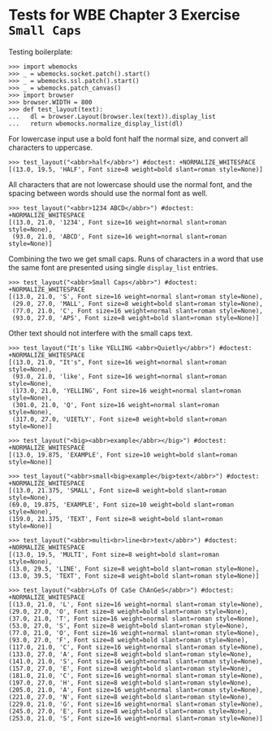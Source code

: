 Tests for WBE Chapter 3 Exercise `Small Caps`
==============================================

Testing boilerplate:

    >>> import wbemocks
    >>> _ = wbemocks.socket.patch().start()
    >>> _ = wbemocks.ssl.patch().start()
    >>> _ = wbemocks.patch_canvas()
    >>> import browser
    >>> browser.WIDTH = 800
    >>> def test_layout(text):
    ...   dl = browser.Layout(browser.lex(text)).display_list
    ...   return wbemocks.normalize_display_list(dl)

For lowercase input use a bold font half the normal size, and convert all 
  characters to uppercase.

    >>> test_layout("<abbr>half</abbr>") #doctest: +NORMALIZE_WHITESPACE
    [(13.0, 19.5, 'HALF', Font size=8 weight=bold slant=roman style=None)]

All characters that are not lowercase should use the normal font, and the 
  spacing between words should use the normal font as well.

    >>> test_layout("<abbr>1234 ABCD</abbr>") #doctest: +NORMALIZE_WHITESPACE
    [(13.0, 21.0, '1234', Font size=16 weight=normal slant=roman style=None),
     (93.0, 21.0, 'ABCD', Font size=16 weight=normal slant=roman style=None)]

Combining the two we get small caps.
Runs of characters in a word that use the same font are presented using single 
  `display_list` entries.

    >>> test_layout("<abbr>Small Caps</abbr>") #doctest: +NORMALIZE_WHITESPACE
    [(13.0, 21.0, 'S', Font size=16 weight=normal slant=roman style=None), 
     (29.0, 27.0, 'MALL', Font size=8 weight=bold slant=roman style=None), 
     (77.0, 21.0, 'C', Font size=16 weight=normal slant=roman style=None), 
     (93.0, 27.0, 'APS', Font size=8 weight=bold slant=roman style=None)]

 Other text should not interfere with the small caps text.
 
    >>> test_layout("It's like YELLING <abbr>Quietly</abbr>") #doctest: +NORMALIZE_WHITESPACE
    [(13.0, 21.0, "It's", Font size=16 weight=normal slant=roman style=None), 
     (93.0, 21.0, 'like', Font size=16 weight=normal slant=roman style=None),
     (173.0, 21.0, 'YELLING', Font size=16 weight=normal slant=roman style=None),
     (301.0, 21.0, 'Q', Font size=16 weight=normal slant=roman style=None), 
     (317.0, 27.0, 'UIETLY', Font size=8 weight=bold slant=roman style=None)]

    >>> test_layout("<big><abbr>example</abbr></big>") #doctest: +NORMALIZE_WHITESPACE
    [(13.0, 19.875, 'EXAMPLE', Font size=10 weight=bold slant=roman style=None)]

    >>> test_layout("<abbr>small<big>example</big>text</abbr>") #doctest: +NORMALIZE_WHITESPACE
    [(13.0, 21.375, 'SMALL', Font size=8 weight=bold slant=roman style=None), 
    (69.0, 19.875, 'EXAMPLE', Font size=10 weight=bold slant=roman style=None), 
    (159.0, 21.375, 'TEXT', Font size=8 weight=bold slant=roman style=None)]

    >>> test_layout("<abbr>multi<br>line<br>text</abbr>") #doctest: +NORMALIZE_WHITESPACE
    [(13.0, 19.5, 'MULTI', Font size=8 weight=bold slant=roman style=None),
    (13.0, 29.5, 'LINE', Font size=8 weight=bold slant=roman style=None),
    (13.0, 39.5, 'TEXT', Font size=8 weight=bold slant=roman style=None)]

    >>> test_layout("<abbr>LoTs Of CaSe ChAnGeS</abbr>") #doctest: +NORMALIZE_WHITESPACE
    [(13.0, 21.0, 'L', Font size=16 weight=normal slant=roman style=None), 
    (29.0, 27.0, 'O', Font size=8 weight=bold slant=roman style=None), 
    (37.0, 21.0, 'T', Font size=16 weight=normal slant=roman style=None), 
    (53.0, 27.0, 'S', Font size=8 weight=bold slant=roman style=None), 
    (77.0, 21.0, 'O', Font size=16 weight=normal slant=roman style=None), 
    (93.0, 27.0, 'F', Font size=8 weight=bold slant=roman style=None), 
    (117.0, 21.0, 'C', Font size=16 weight=normal slant=roman style=None), 
    (133.0, 27.0, 'A', Font size=8 weight=bold slant=roman style=None), 
    (141.0, 21.0, 'S', Font size=16 weight=normal slant=roman style=None), 
    (157.0, 27.0, 'E', Font size=8 weight=bold slant=roman style=None), 
    (181.0, 21.0, 'C', Font size=16 weight=normal slant=roman style=None), 
    (197.0, 27.0, 'H', Font size=8 weight=bold slant=roman style=None), 
    (205.0, 21.0, 'A', Font size=16 weight=normal slant=roman style=None), 
    (221.0, 27.0, 'N', Font size=8 weight=bold slant=roman style=None),
    (229.0, 21.0, 'G', Font size=16 weight=normal slant=roman style=None),
    (245.0, 27.0, 'E', Font size=8 weight=bold slant=roman style=None), 
    (253.0, 21.0, 'S', Font size=16 weight=normal slant=roman style=None)]
